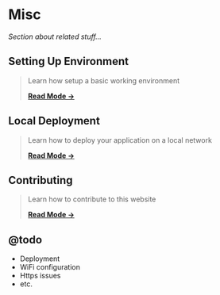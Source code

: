 # Misc

_Section about related stuff..._

## Setting Up Environment

> Learn how setup a basic working environment
> 
> [__Read Mode →__](/misc/setting-up-environment)


## Local Deployment

> Learn how to deploy your application on a local network
> 
> [__Read Mode →__](/misc/local-deployment)


## Contributing

> Learn how to contribute to this website
> 
> [__Read Mode →__](/misc/contributing-to-this-site)


## @todo

- Deployment
- WiFi configuration
- Https issues
- etc.
